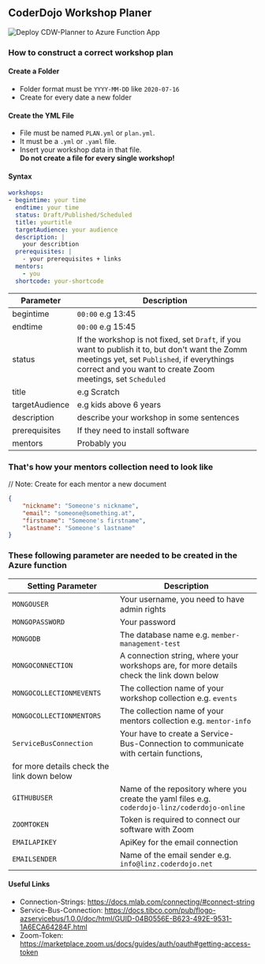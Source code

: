 ## CoderDojo Workshop Planer

![Deploy CDW-Planner to Azure Function App](https://github.com/coderdojo-linz/coderdojo-workshop-planner/workflows/Deploy%20CDW-Planner%20to%20Azure%20Function%20App/badge.svg)

### How to construct a correct workshop plan

#### Create a Folder

+ Folder format must be `YYYY-MM-DD` like `2020-07-16`
+ Create for every date a new folder

#### Create the YML File

+ File must be named `PLAN.yml` or `plan.yml`.
+ It must be a `.yml` or `.yaml` file.
+ Insert your workshop data in that file. <br><b>Do not create a file for every single workshop!</b>

#### Syntax

```yml
workshops:
- begintime: your time
  endtime: your time
  status: Draft/Published/Scheduled
  title: yourtitle
  targetAudience: your audience
  description: |
    your describtion
  prerequisites: |
    - your prerequisites + links
  mentors:
    - you
  shortcode: your-shortcode
```

| Parameter     | Description |
| ------------  | ----------- |
|begintime      |`00:00` e.g 13:45|
|endtime        |`00:00` e.g 15:45|
|status         | If the workshop is not fixed, set `Draft`, if you want to publish it to, but don't want the Zomm meetings yet, set `Published`, if everythings correct and you want to create Zoom meetings, set `Scheduled`|
|title          | e.g Scratch|
|targetAudience | e.g kids above 6 years|
|description    | describe your workshop in some sentences|
|prerequisites  | If they need to install software|
|mentors        | Probably you|


### That's how your mentors collection need to look like
// Note: Create for each mentor a new document
```json
{
    "nickname": "Someone's nickname",
    "email": "someone@something.at",
    "firstname": "Someone's firstname",
    "lastname": "Someone's lastname"
}
```

### These following parameter are needed to be created in the Azure function

| Setting Parameter        | Description |
| ------------             | ----------- |
|`MONGOUSER`               |Your username, you need to have admin rights|
|`MONGOPASSWORD`           |Your password|
|`MONGODB`                 |The database name e.g. `member-management-test`|
|`MONGOCONNECTION`         |A connection string, where your workshops are, for more details check the link down below|
|`MONGOCOLLECTIONMEVENTS`  |The collection name of your workshop collection e.g. `events`|
|`MONGOCOLLECTIONMENTORS`  |The collection name of your mentors collection e.g. `mentor-info`|
|`ServiceBusConnection`    |Your have to create a Service-Bus-Connection to communicate with certain functions, 
                            for more details check the link down below |
|`GITHUBUSER`              |Name of the repository where you create the yaml files e.g. `coderdojo-linz/coderdojo-online`|
|`ZOOMTOKEN`               |Token is required to connect our software with Zoom|
|`EMAILAPIKEY`             |ApiKey for the email connection|
|`EMAILSENDER`             |Name of the email sender e.g. `info@linz.coderdojo.net`|

#### Useful Links
+ Connection-Strings: https://docs.mlab.com/connecting/#connect-string
+ Service-Bus-Connection: https://docs.tibco.com/pub/flogo-azservicebus/1.0.0/doc/html/GUID-04B0556E-B623-492E-9531-1A6ECA64284F.html
+ Zoom-Token: https://marketplace.zoom.us/docs/guides/auth/oauth#getting-access-token


